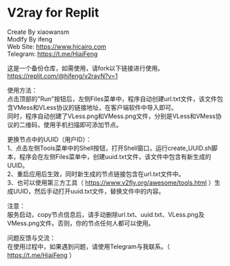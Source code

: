 # V2ray for Replit<br>
Create By xiaowansm<br>
Modlfy By ifeng<br>
Web Site: https://www.hicairo.com <br>
Telegram: https://t.me/HiaiFeng <br>

这是一个备份仓库，如需使用，请fork以下链接进行使用。<br>
https://replit.com/@hifeng/v2rayN?v=1<br>

使用方法：<br>
点击顶部的"Run"按钮后，左侧Files菜单中，程序自动创建url.txt文件，该文件包含VMess和VLess协议的链接地址，在客户端软件中导入即可。<br>
同时，程序自动创建了VLess.png和VMess.png文件，分别是VLess和VMess协议的二维码，使用手机扫描即可添加节点。<br>

更换节点中的UUID（用户ID）：<br>
1、点击左侧Tools菜单中的Shell按钮，打开Shell窗口，运行create_UUID.sh脚本，程序会在左侧Files菜单中，创建uuid.txt文件，该文件中包含有新生成的UUID。<br>
2、重启应用后生效，同时新生成的节点链接包含在url.txt文件中。<br>
3、也可以使用第三方工具（ https://www.v2fly.org/awesome/tools.html ）生成UUID，然后手动打开uuid.txt文件，替换文件中的内容。<br>

注意：<br>
服务启动，copy节点信息后，请手动删除url.txt、uuid.txt、VLess.png及VMess.png文件。否则，你的节点任何人都可以使用。<br>

问题反馈与交流：<br>
在使用过程中，如果遇到问题，请使用Telegram与我联系。（ https://t.me/HiaiFeng ）<br>
